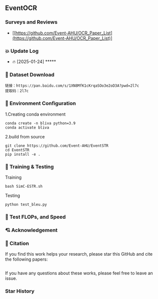 ## EventOCR



### Surveys and Reviews 

* [[https://github.com/Event-AHU/OCR_Paper_List](https://github.com/Event-AHU/OCR_Paper_List)] 


### :collision: Update Log 
* :fire: [2025-01-24] *****  


### :dvd:  Dataset Download 
```
链接：https://pan.baidu.com/s/1XN8MfK1cKrqaSOo3e2oD3A?pwd=2l7c 
提取码：2l7c 
```

### :hammer: Environment Configuration 
1.Creating conda environment
```
conda create -n bliva python=3.9
conda activate bliva
```
2.build from source
```
git clone https://github.com/Event-AHU/EventSTR
cd EventSTR
pip install -e .
```
### :hammer: Training & Testing 
Training
```
bash SimC-ESTR.sh
```
Testing
```
python test_bleu.py
```

### :hammer: Test FLOPs, and Speed 


### :cupid: Acknowledgement 




### :newspaper: Citation 
If you find this work helps your research, please star this GitHub and cite the following papers: 
```bibtex

```

If you have any questions about these works, please feel free to leave an issue. 



### Star History
